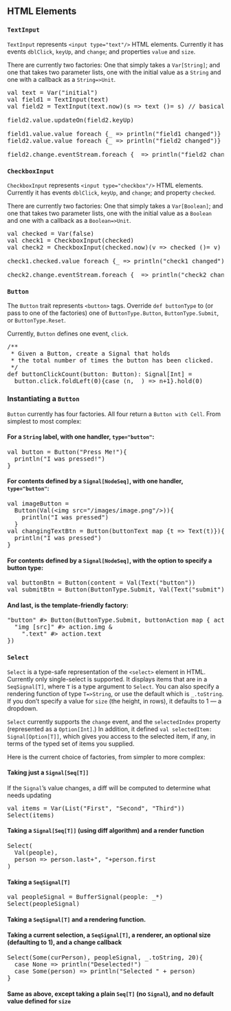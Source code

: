 ## HTML Elements

### `TextInput`

`TextInput` represents `<input
type="text"/>` HTML elements. Currently it has events
`dblClick`, `keyUp`, and `change`;
and properties `value` and `size`.

There are currently two factories: One that simply takes a
`Var[String]`; and one that takes two parameter lists,
one with the initial value as a `String` and one with
a callback as a `String=>Unit`.

<pre class="brush: scala">
val text = Var("initial")
val field1 = TextInput(text)
val field2 = TextInput(text.now)(s => text ()= s) // basically same as above

field2.value.updateOn(field2.keyUp)

field1.value.value foreach {_ => println("field1 changed")}
field2.value.value foreach {_ => println("field2 changed")}

field2.change.eventStream.foreach {_ => println("field2 change event")}
</pre>

### `CheckboxInput`

`CheckboxInput` represents `<input
type="checkbox"/>` HTML elements. Currently it has events `dblClick`,
`keyUp`, and `change`; and property `checked`.

There are currently two factories: One that simply takes a `Var[Boolean]`;
and one that takes two parameter lists, one with the initial value as a
`Boolean` and one with a callback as a `Boolean=>Unit`.

<pre class="brush: scala">
val checked = Var(false)
val check1 = CheckboxInput(checked)
val check2 = CheckboxInput(checked.now)(v => checked ()= v) // basically same as above

check1.checked.value foreach {_ => println("check1 changed")}

check2.change.eventStream.foreach {_ => println("check2 change event")}
</pre>

### `Button`

The `Button` trait represents `<button>` tags.
Override `def buttonType` to (or pass to one of the
factories) one of `ButtonType.Button`, `ButtonType.Submit`,
or `ButtonType.Reset`.

Currently, `Button` defines one event, `click`.

<pre class="brush: scala">
/**
 * Given a Button, create a Signal that holds
 * the total number of times the button has been clicked.
 */
def buttonClickCount(button: Button): Signal[Int] =
  button.click.foldLeft(0){case (n, _) => n+1}.hold(0)
</pre>

### Instantiating a `Button`

`Button` currently has four factories. All four return
a `Button with Cell`. From simplest to most complex:

####   For a `String` label, with one handler, `type="button"`:
  <pre class="brush: scala">
val button = Button("Press Me!"){
  println("I was pressed!")
}
</pre>
####   For contents defined by a `Signal[NodeSeq]`, with one handler, `type="button"`:
<pre class="brush:scala">
val imageButton =
  Button(Val(&lt;img src="/images/image.png"/>)){
    println("I was pressed")
  }
val changingTextBtn = Button(buttonText map {t => Text(t)}){
  println("I was pressed")
}
</pre>
####   For contents defined by a `Signal[NodeSeq]`, with the option to specify a button type:
<pre class="brush: scala">
val buttonBtn = Button(content = Val(Text("button"))
val submitBtn = Button(ButtonType.Submit, Val(Text("submit")))
</pre>
####   And last, is the template-friendly factory:
<pre class="brush:scala">
"button" #> Button(ButtonType.Submit, buttonAction map { action =>
  "img [src]" #> action.img &amp;
    ".text" #> action.text
})
</pre>

### `Select`

`Select` is a type-safe representation of the `<select>`
element in HTML. Currently only single-select is supported. It displays
items that are in a `SeqSignal[T]`, where `T` is a
type argument to `Select`. You can also specify a rendering
function of type `T=>String`, or use the default which is
`_.toString`. If you don’t specify a value for `size`
(the height, in rows), it defaults to 1 — a dropdown.

`Select` currently supports the `change`
event, and the `selectedIndex` property (represented as a `Option[Int]`.)
In addition, it defined `val selectedItem: Signal[Option[T]]`,
which gives you access to the selected item, if any, in terms of the
typed set of items you supplied.

Here is the current choice of factories, from simpler to more
complex:

#### Taking just a `Signal[Seq[T]]`
If the `Signal`’s value changes, a diff will be computed to determine what needs
  updating
<pre class="brush:scala">
val items = Var(List("First", "Second", "Third"))
Select(items)
</pre>

#### Taking a `Signal[Seq[T]]` (using diff algorithm) and a render function
<pre class="brush:scala">
Select(
  Val(people),
  person => person.last+", "+person.first
)
</pre>

#### Taking a `SeqSignal[T]`
<pre class="brush:scala">
val peopleSignal = BufferSignal(people: _*)
Select(peopleSignal)
</pre>

#### Taking a `SeqSignal[T]` and a rendering function.

#### Taking a current selection, a `SeqSignal[T]`, a renderer, an optional size (defaulting to 1), and a change callback
<pre
    class="brush: scala">
Select(Some(curPerson), peopleSignal, _.toString, 20){
  case None => println("Deselected!")
  case Some(person) => println("Selected " + person)
}
</pre>

#### Same as above, except taking a plain `Seq[T]` (no `Signal`), and no default value defined for `size`

 <div data-lift="DemoPane?snippet=SelectDemo"></div>
